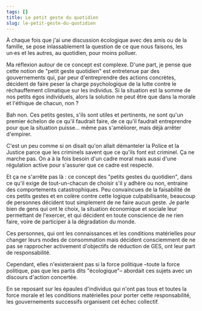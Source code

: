 ```yaml
---
tags: []
title: Le petit geste du quotidien
slug: le-petit-geste-du-quotidien
---
```


À chaque fois que j'ai une discussion écologique avec des amis ou de la famille, se pose inlassablement la question de ce que nous faisons, les un·es et les autres, au quotidien, pour moins polluer.

Ma réflexion autour de ce concept est complexe. D'une part, je pense que cette notion de "petit geste quotidien" est entretenue par des gouvernements qui, par peur d'entreprendre des actions concrètes, décident de faire peser la charge psychologique de la lutte contre le réchauffement climatique sur les individus. Si la situation est la somme de nos petits égos individuels, alors la solution ne peut être que dans la morale et l'éthique de chacun, non ?

Bah non. Ces petits gestes, s'ils sont utiles et pertinents, ne sont qu'un premier échelon de ce qu'il faudrait faire, de ce qu'il faudrait entreprendre pour que la situation puisse… même pas s'améliorer, mais déjà arrêter d'empirer.

C'est un peu comme si on disait qu'on allait démanteler la Police et la Justice parce que les criminels savent que ce qu'ils font est criminel. Ça ne marche pas. On a à la fois besoin d'un cadre moral mais aussi d'une régulation active pour s'assurer que ce cadre est respecté.

Et ça ne s'arrête pas là : ce concept des "petits gestes du quotidien", dans ce qu'il exige de tout-un-chacun de choisir s'il y adhère ou non, entraine des comportements catastrophiques. Peu convaincues de la faisabilité de ces petits gestes et en colère contre cette logique culpabilisante, beaucoup de personnes décident tout simplement de ne faire aucun geste. Je parle bien de gens qui ont le choix, la situation économique et sociale leur permettant de l'exercer, et qui décident en toute conscience de ne rien faire, voire de participer à la dégradation du monde.

Ces personnes, qui ont les connaissances et les conditions matérielles pour changer leurs modes de consommation mais décident consciemment de ne pas se rapprocher activement d'objectifs de réduction de GES, ont leur part de responsabilité.

Cependant, elles n'existeraient pas si la force politique –toute la force politique, pas que les partis dits "écologique"– abordait ces sujets avec un discours d'action concertée.

En se reposant sur les épaules d'individus qui n'ont pas tous et toutes la force morale et les conditions matérielles pour porter cette responsabilité, les gouvernements successifs organisent cet échec collectif.
